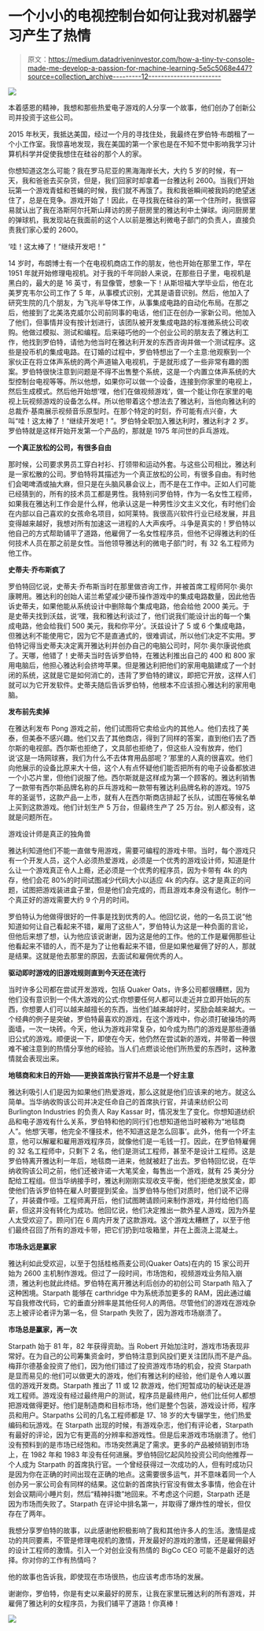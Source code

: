 # 一个小小的电视控制台如何让我对机器学习产生了热情

> 原文：<https://medium.datadriveninvestor.com/how-a-tiny-tv-console-made-me-develop-a-passion-for-machine-learning-5e5c5068e447?source=collection_archive---------12----------------------->

![](img/ff578e0a782c7adb6e46776f2c7ce168.png)

本着感恩的精神，我想和那些热爱电子游戏的人分享一个故事，他们创办了创新公司并投资于这些公司。

2015 年秋天，我抵达美国，经过一个月的寻找住处，我最终在罗伯特·布朗租了一个小工作室。我惊喜地发现，我在美国的第一个家也是在不知不觉中影响我学习计算机科学并促使我想住在硅谷的那个人的家。

你想知道这怎么可能？我在罗马尼亚的黑海海岸长大，大约 5 岁的时候，有一天，我和爸爸去买杂货，但是，我们回家时却拿着一台雅达利 2600。当我们开始玩第一个游戏青蛙和苍蝇的时候，我们就不再饿了。我和我爸瞬间被我妈的绝望迷住了，总是在竞争。游戏开始了！因此，在寻找我在硅谷的第一个住所时，我很容易就认出了我在洛斯阿尔托斯山拜访的房子厨房里的雅达利中土弹球。询问厨房里的弹球机，我发现站在我面前的这个人以前是雅达利微电子部门的负责人，直接负责我们家心爱的 2600。

‘哇！这太棒了！“继续开发吧！”

14 岁时，布朗博士有一个在电视机商店工作的朋友，他也开始在那里工作，早在 1951 年就开始修理电视机。对于我的千年同龄人来说，在那些日子里，电视机是黑白的，最大的是 16 英寸，有显像管，想象一下！从斯坦福大学毕业后，他在北美罗克韦尔公司工作了 5 年，从事模式识别，尤其是语音识别。然后，他加入了研究生院的几个朋友，为飞兆半导体工作，从事集成电路的自动化布局。在那之后，他接到了北美洛克威尔公司前同事的电话，他们正在创办一家新公司。他加入了他们，但事情并没有按计划进行，该团队被开发集成电路的标准微系统公司收购。他做过模拟、测试和编程。后来碰巧他的一个创业公司的朋友去了雅达利工作，他找到罗伯特，请他为他当时在雅达利开发的东西咨询并做一个测试程序。这些是投币机的集成电路。在订婚的过程中，罗伯特想出了一个主意:他观察到一个家伙正在将立体声系统的两个声道输入电视机，于是就形成了一些非常有趣的图案。罗伯特很快注意到问题是不得不出售整个系统，这是一个内置立体声系统的大型控制台电视等等。所以他想，如果你可以做一个设备，连接到你家里的电视上，然后生成模式。然后他开始想‘嘿，他们在做视频游戏’，做一个能让你在家里的电视上玩视频游戏的设备怎么样。所以他带着这个想法去了雅达利，当他向雅达利的总裁乔·基南展示视频音乐原型时。在那个特定的时刻，乔可能有点兴奋，大叫“哇！这太棒了！“继续开发吧！”。罗伯特全职加入雅达利时，雅达利才 2 岁。罗伯特就是这样开始开发第一个产品的，那就是 1975 年问世的乒乓游戏。

**一个真正放松的公司，有很多自由**

那时候，公司要求男员工穿白衬衫、打领带和运动外套。与这些公司相比，雅达利是一家松散的公司。罗伯特将其描述为一个真正放松的公司，有很多自由。有时他们会喝啤酒或抽大麻，但只是在头脑风暴会议上，而不是在工作中。正如人们可能已经猜到的，所有的技术员工都是男性。我特别问罗伯特，作为一名女性工程师，如果我在雅达利工作会是什么样，他承认这是一种男性沙文主义文化，有时他们会在内部以自己喜欢的女孩命名项目，如阿莱特。我很高兴软件行业已经发展，并且变得越来越好，我想对所有加速这一进程的人大声疾呼。斗争是真实的！罗伯特以他自己的方式帮助铺平了道路，他雇佣了一名女性程序员，但他不记得雅达利的任何技术人员在那之前是女性。当他领导雅达利的微电子部门时，有 32 名工程师为他工作。

**史蒂夫·乔布斯疯了**

罗伯特回忆说，史蒂夫·乔布斯当时在那里做咨询工作，并被首席工程师阿尔·奥尔康聘用。雅达利的创始人诺兰希望减少硬币操作游戏中的集成电路数量，因此他告诉史蒂夫，如果他能从系统设计中删除每个集成电路，他会给他 2000 美元。于是史蒂夫找到沃兹，说‘嘿，我和雅达利谈过了，他们说我们能设计出的每一个集成电路，他会给我们 500 美元，我和你平分’。沃兹设计了 5 或 6 个集成电路，但雅达利不能使用它，因为它不是直通式的，很难调试，所以他们决定不实用。罗伯特记得当史蒂夫决定离开雅达利并创办自己的电脑公司时，阿尔·奥尔康说他疯了。天哪，他错了！史蒂夫当时告诉罗伯特，在雅达利推出自己的 400 和 800 家用电脑后，他担心雅达利会挤垮苹果。但是雅达利把他们的家用电脑建成了一个封闭的系统，这就是它是如何消亡的，违背了罗伯特的建议，即把它开放，这样人们就可以为它开发软件。史蒂夫随后告诉罗伯特，他根本不应该担心雅达利的家用电脑。

**发布前先卖掉**

在雅达利发布 Pong 游戏之前，他们试图将它卖给业内的其他人。他们去找了美泰，但美泰不感兴趣。他们又去了其他商店，得到了同样的答案，直到他们去了西尔斯的电视部。西尔斯也拒绝了，文具部也拒绝了，但这些人没有放弃，他们说‘这是一场网球赛，我们为什么不去体育用品部呢？’那里的人真的很喜欢。他们向他展示的设备比原来大十倍，这个人有点怀疑他们能否把所有的电子设备都放进一个小芯片里，但他们说服了他。西尔斯就是这样成为第一个顾客的。雅达利销售了一款带有西尔斯品牌名称的乒乓游戏和一款带有雅达利品牌名称的游戏。1975 年的圣诞节，这款产品一上市，就有人在西尔斯商店排起了长队，试图在等候名单上买到这款游戏。他们计划生产 5 万台，但最终生产了 25 万台。别人都没有，这就是问题所在。

游戏设计师是真正的独角兽

雅达利知道他们不能一直做专用游戏，需要可编程的游戏卡带。当时，每个游戏只有一个开发人员，这个人必须热爱游戏，必须是一个优秀的游戏设计师，知道是什么让一个游戏真正令人上瘾，还必须是一个优秀的程序员，因为卡带有 4k 的内存，他们会花 80%的时间试图减少代码大小以适应 4k 的内存。这才是真正的问题，试图把游戏装进盒子里，但是他们会完成的，而且游戏本身没有退化。制作一个真正好的游戏需要大约 9 个月的时间。

罗伯特认为他做得很好的一件事是找到优秀的人。他回忆说，他的一名员工说“他知道如何让自己看起来不错，雇用了这些人”，罗伯特认为这是一种负面的言论，但他后来想了想，认为他应该说谢谢，因为这是他的工作。他的工作是雇佣那些让他看起来不错的人，而不是为了让他看起来不错，但是如果他雇佣了好的人，那就是结果。这就是他去那里的原因，去面试和雇佣优秀的人。

**驱动即时游戏的旧游戏规则直到今天还在流行**

当时许多公司都在尝试开发游戏，包括 Quaker Oats，许多公司都很糟糕，因为他们没有意识到一个伟大游戏的公式:你想要任何人都可以走近并立即开始玩的东西，你想要人们可以越来越擅长的东西，当他们越来越好时，奖励会越来越大。一个经典的例子是突破，罗伯特最喜欢的游戏，在这个游戏中，你必须打破操场的两面墙，一次一块砖。今天，他认为游戏非常复杂，如今成为热门的游戏是那些遵循旧公式的游戏。顺便说一下，即使在今天，他仍然在尝试新的游戏，并带着一种很难不被注意到的热情分享他的经验。当人们点燃谈论他们所热爱的东西时，这种激情就会表现出来。

**地毯商和末日的开始——更换首席执行官并不总是一个好主意**

雅达利吸引人们是因为如果他们热爱游戏，那么这就是他们应该来的地方。就这么简单。当华纳收购该公司并决定任命自己的首席执行官，并请来纺织公司 Burlington Industries 的负责人 Ray Kassar 时，情况发生了变化。你想知道纺织品和电子游戏有什么关系，罗伯特和他的同行们也想知道他当时被称为“地毯商人”。他想‘天哪，他完全不懂技术，他不知道这是怎么回事’。此外，他有一个坏主意，他可以解雇和雇用游戏程序员，就像他们是一毛钱一打。因此，在罗伯特雇佣的 32 名工程师中，只剩下 2 名，他们是测试工程师，甚至不是设计工程师。这是罗伯特离开雅达利一年后，地毯商一进来，他就被赶了出去。罗伯特回忆说，在华纳收购该公司之前，他们还被许诺一大笔奖金，每售出一个游戏，就有 25 美分分配给工程组。但当华纳接手时，雅达利刚刚实现收支平衡，他们拒绝发放奖金，即使他们告诉罗伯特在雇人时要提到奖金。当罗伯特与他们对质时，他们说不记得了，并装聋作哑。工程师离开后，他们试图聘请顾问来制作游戏，并付给他们高薪，但这并没有转化为成功。他回忆说，他们决定推出一款外星人游戏，因为外星人太受欢迎了。顾问们在 6 周内开发了这款游戏。这个游戏太糟糕了，以至于他们最终召回了所有的游戏卡带，把它们扔到垃圾箱里，并在上面浇上混凝土。

**市场永远是赢家**

雅达利如此受欢迎，以至于包括桂格燕麦公司(Quaker Oats)在内的 15 家公司开始为 2600 主机制作游戏。但过了一段时间，市场饱和，视频游戏业务陷入崩溃，雅达利也就此终结。罗伯特在离开雅达利后创办的初创公司 Starpath 陷入了这种困境。Starpath 能够在 carthridge 中为系统添加更多的 RAM，因此通过编写自我修改代码，它的垂直分辨率是其他任何人的两倍。尽管他们的游戏在游戏杂志上被评论者评为第一名，但 Starpath 失败了，因为游戏市场崩溃了。

**市场总是赢家，再一次**

Starpath 始于 81 年，82 年获得资助。当 Robert 开始加注时，游戏市场表现非常好。在为自己的公司筹集资金时，罗伯特注意到风投们更关注团队而不是产品。梅菲尔德基金投资了他们，因为他们错过了投资游戏市场的机会，投资 Starpath 是显而易见的:他们可以做更大的游戏，他们有雅达利的经验，他们是令人难以置信的游戏开发商。Starpath 推出了 11 或 12 款游戏，他们短暂成功的秘诀还是游戏工程师。游戏没有经过最终用户的测试，程序员是最终用户，他们比任何人都想把游戏做得更好。他们是制造商和目标市场，他们是整个包装，游戏设计师，程序员和用户。Starpaths 公司的几名工程师都是 17、18 岁的大专辍学生，他们热爱编码和玩游戏。在 Starpath 出现的时候，有游戏杂志，他们有评论者，Starpath 有最好的评论，因为它有更高的分辨率和游戏性。但是后来游戏市场崩溃了。他们没有预料到的是市场已经饱和。市场突然满足了需求。更多的产品被倾销到市场上，在 1982 年和 1983 年没有任何进展。罗伯特回忆起风险投资公司向他推荐一个人成为 Starpath 的首席执行官。一个曾经获得过一次成功的人，但有时成功只是因为你在正确的时间出现在正确的地点。这需要很多运气，并不意味着同一个人创办另一家公司会有同样的结果。这位新的首席执行官没有做太多事情，他会在计划会议期间小睡片刻，然后“精神抖擞”地回来。不考虑这个问题，Starpath 还是因为市场而失败了。Starpath 在评论中排名第一，并取得了爆炸性的增长，但仅存在了两年。

我想分享罗伯特的故事，以此感谢他积极影响了我和其他许多人的生活。激情是成功的共同要素，不管是修理电视机的激情，开发最好的游戏的激情，还是雇佣最好的设计工程师的激情。引入一个对创业没有热情的 BigCo CEO 可能不是最好的选择。你对你的工作有热情吗？

他的故事也告诉我，即使现在市场很热，也应该考虑市场的发展。

谢谢你，罗伯特，你是有史以来最好的房东，让我在家里玩雅达利的所有游戏，并雇佣了雅达利的女程序员，为我们铺平了道路！你真棒！

![](img/ccf94e1c8fdc2daf3b10cbc0a64179d9.png)